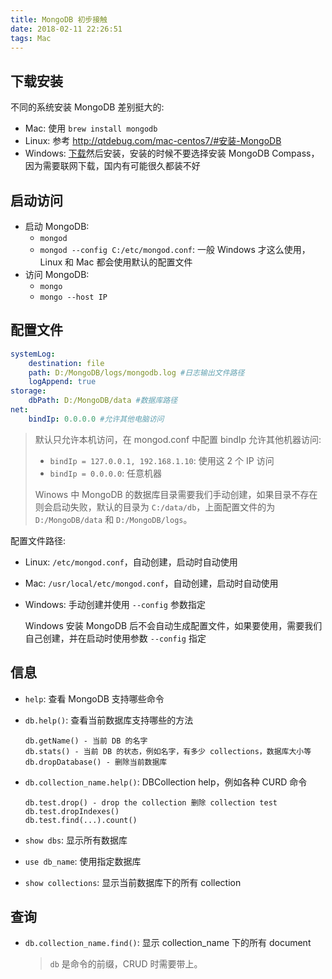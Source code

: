 ```yaml
---
title: MongoDB 初步接触
date: 2018-02-11 22:26:51
tags: Mac
---
```


## 下载安装

不同的系统安装 MongoDB 差别挺大的:

* Mac: 使用 `brew install mongodb`
* Linux: 参考 <http://qtdebug.com/mac-centos7/#安装-MongoDB>
* Windows: [下载](http://www.mongodb.org/downloads)然后安装，安装的时候不要选择安装 MongoDB Compass，因为需要联网下载，国内有可能很久都装不好

## 启动访问

* 启动 MongoDB:
  * `mongod`
  * `mongod --config C:/etc/mongod.conf`: 一般 Windows 才这么使用，Linux 和 Mac 都会使用默认的配置文件
* 访问 MongoDB: 
  * `mongo`
  * `mongo --host IP` <!--more-->

## 配置文件

```yaml
systemLog:
    destination: file
    path: D:/MongoDB/logs/mongodb.log #日志输出文件路径
    logAppend: true
storage:
    dbPath: D:/MongoDB/data #数据库路径
net:
    bindIp: 0.0.0.0 #允许其他电脑访问
```

> 默认只允许本机访问，在 mongod.conf 中配置 bindIp 允许其他机器访问: 
>
> * `bindIp = 127.0.0.1, 192.168.1.10`: 使用这 2 个 IP 访问
> * `bindIp = 0.0.0.0`: 任意机器
>
> Winows 中 MongoDB 的数据库目录需要我们手动创建，如果目录不存在则会启动失败，默认的目录为 `C:/data/db`，上面配置文件的为 `D:/MongoDB/data` 和 `D:/MongoDB/logs`。

配置文件路径:

* Linux: `/etc/mongod.conf`，自动创建，启动时自动使用

* Mac: `/usr/local/etc/mongod.conf`，自动创建，启动时自动使用

* Windows: 手动创建并使用 `--config` 参数指定

  Windows 安装 MongoDB 后不会自动生成配置文件，如果要使用，需要我们自己创建，并在启动时使用参数 `--config` 指定

## 信息

* `help`: 查看 MongoDB 支持哪些命令

* `db.help()`: 查看当前数据库支持哪些的方法

  ```
  db.getName() - 当前 DB 的名字
  db.stats() - 当前 DB 的状态，例如名字，有多少 collections，数据库大小等
  db.dropDatabase() - 删除当前数据库
  ```


* `db.collection_name.help()`: DBCollection help，例如各种 CURD 命令

  ```
  db.test.drop() - drop the collection 删除 collection test
  db.test.dropIndexes()
  db.test.find(...).count()
  ```

* `show dbs`: 显示所有数据库

* `use db_name`: 使用指定数据库

* `show collections`: 显示当前数据库下的所有 collection

## 查询

* `db.collection_name.find()`: 显示 collection_name 下的所有 document

  > `db` 是命令的前缀，CRUD 时需要带上。
